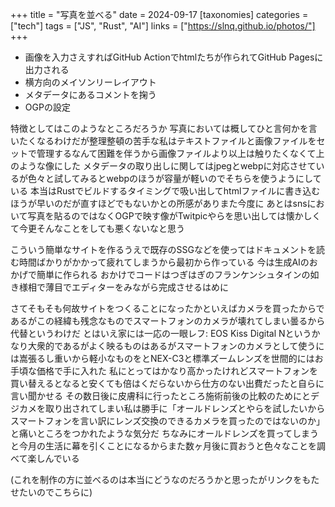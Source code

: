 +++
title = "写真を並べる"
date = 2024-09-17
[taxonomies]
categories = ["tech"]
tags = ["JS", "Rust", "AI"]
links = ["https://slnq.github.io/photos/"]
+++

- 画像を入力さえすればGitHub Actionでhtmlたちが作られてGitHub Pagesに出力される
- 横方向のメイソンリーレイアウト
- メタデータにあるコメントを掬う
- OGPの設定

特徴としてはこのようなところだろうか
写真においては概してひと言何かを言いたくなるわけだが整理整頓の苦手な私はテキストファイルと画像ファイルをセットで管理するなんて困難を伴うから画像ファイルより以上は触りたくなくて上のような像にした
メタデータの取り出しに関してはjpegとwebpに対応させているが色々と試してみるとwebpのほうが容量が軽いのでそちらを使うようにしている
本当はRustでビルドするタイミングで吸い出してhtmlファイルに書き込むほうが早いのだが直すほどでもないかとの所感がありまた今度に
あとはsnsにおいて写真を貼るのではなくOGPで映す像がTwitpicやらを思い出しては懐かしくて今更そんなことをしても悪くないなと思う

こういう簡単なサイトを作るうえで既存のSSGなどを使ってはドキュメントを読む時間ばかりがかかって疲れてしまうから最初から作っている
今は生成AIのおかげで簡単に作られる
おかけでコードはつぎはぎのフランケンシュタインの如き様相で薄目でエディターをみながら完成させるはめに

さてそもそも何故サイトをつくることになったかといえばカメラを買ったからであるがこの経緯も残念なものでスマートフォンのカメラが壊れてしまい曇るから代替というわけだ
とはいえ家には一応の一眼レフ: EOS Kiss Digital Nというかなり大衆的であるがよく映るものはあるがスマートフォンのカメラとして使うには嵩張るし重いから軽小なものをとNEX-C3と標準ズームレンズを世間的にはお手頃な価格で手に入れた
私にとってはかなり高かったけれどスマートフォンを買い替えるとなると安くても倍はくだらないから仕方のない出費だったと自らに言い聞かせる
その数日後に皮膚科に行ったところ施術前後の比較のためにとデジカメを取り出されてしまい私は勝手に「オールドレンズとやらを試したいからスマートフォンを言い訳にレンズ交換のできるカメラを買ったのではないのか」と痛いところをつかれたような気分だ
ちなみにオールドレンズを買ってしまうと今月の生活に幕を引くことになるからまた数ヶ月後に買おうと色々なことを調べて楽しんでいる

(これを制作の方に並べるのは本当にどうなのだろうかと思ったがリンクをもたせたいのでこちらに)